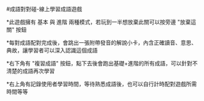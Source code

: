 #成語對對碰-線上學習成語遊戲

*此遊戲擁有 基本 與 進階 兩種模式，若玩到一半想放棄此關可以按旁邊 "放棄這關" 按鈕

*每對成語配對完成後，會跳出一張附帶發音的解說小卡，內含正確讀音、意思、典故，讓學習者可以深入認識這個成語

*右下角有 "複習成語" 按鈕，點下去後會跑出基礎+進階的所有成語，可以針對不清楚的成語再次學習

*右上角有記錄使用者學習時間，等待熟悉成語後，也可以自行計時配對遊戲所需時間等等